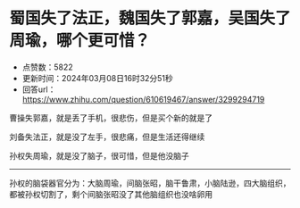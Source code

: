 # 蜀国失了法正，魏国失了郭嘉，吴国失了周瑜，哪个更可惜？
- 点赞数：5822
- 更新时间：2024年03月08日16时32分51秒
- 回答url：https://www.zhihu.com/question/610619467/answer/3299294719
<body>
 <p data-pid="i0WN8NpE">曹操失郭嘉，就是丢了手机，很悲伤，但是买个新的就是了</p>
 <p data-pid="bNNKPs0z">刘备失法正，就是没了左手，很悲痛，但是生活还得继续</p>
 <p data-pid="KIFKav4M">孙权失周瑜，就是没了脑子，很可惜，但是他没脑子</p>
 <hr>
 <p data-pid="tXludaWb">孙权的脑袋器官分为：大脑周瑜，间脑张昭，脑干鲁肃，小脑陆逊，四大脑组织，都被孙权切割了，剩个间脑张昭没了其他脑组织也没啥卵用</p>
</body>